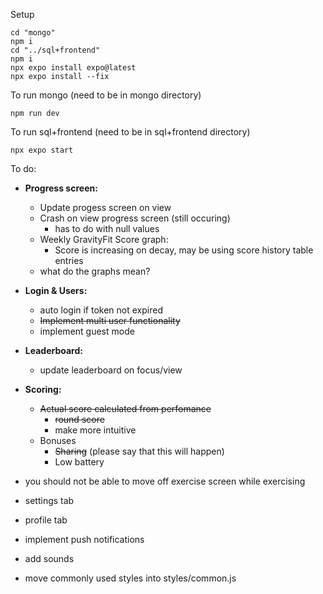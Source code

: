 Setup
```
cd "mongo"
npm i
cd "../sql+frontend"
npm i
npx expo install expo@latest
npx expo install --fix
```
To run mongo (need to be in mongo directory)
```
npm run dev
```
To run sql+frontend (need to be in sql+frontend directory)
```
npx expo start
```

To do:
- **Progress screen:**
    - Update progess screen on view
    - Crash on view progress screen (still occuring)
        - has to do with null values
    - Weekly GravityFit Score graph:
        - Score is increasing on decay, may be using score history table entries 
    - what do the graphs mean?

- **Login & Users:**
    - auto login if token not expired
    - ~~Implement multi user functionality~~
    - implement guest mode

- **Leaderboard:**
    - update leaderboard on focus/view

- **Scoring:**
    - ~~Actual score calculated from perfomance~~
        - ~~round score~~
        - make more intuitive
    - Bonuses
        - ~~Sharing~~ (please say that this will happen)
        - Low battery
- you should not be able to move off exercise screen while exercising
- settings tab
- profile tab
- implement push notifications
- add sounds
- move commonly used styles into styles/common.js